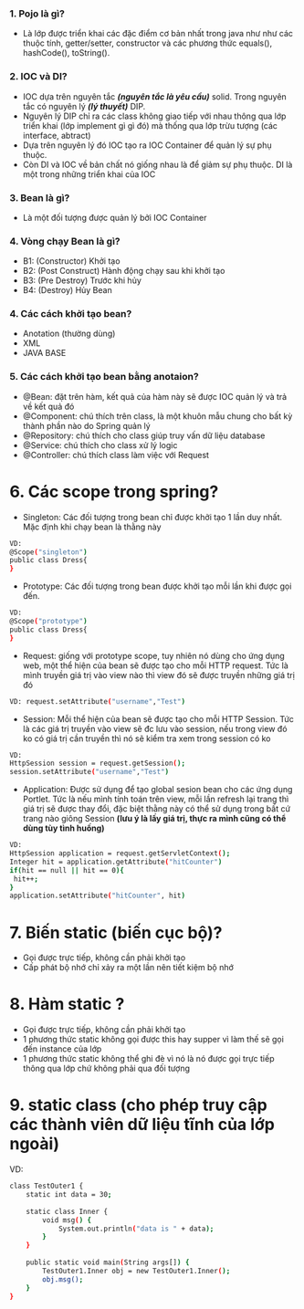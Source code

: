 ### 1. Pojo là gì?
- Là lớp được triển khai các đặc điểm cơ bản nhất trong java như  như các thuộc tính, getter/setter, constructor và các phương thức equals(), hashCode(), toString().

### 2. IOC và DI?
- IOC dựa trên nguyên tắc ***(nguyên tắc là yêu cầu)*** solid. Trong nguyên tắc có nguyên lý ***(lý thuyết)*** DIP.
- Nguyên lý DIP chỉ ra các class không giao tiếp với nhau thông qua lớp triển khai (lớp implement gì gì đó) mà thống qua lớp trừu tượng (các interface, abtract)
- Dựa trên nguyên lý đó IOC tạo ra IOC Container để quản lý sự phụ thuộc.
- Còn DI và IOC về bản chất nó giống nhau là để giảm sự phụ thuộc. DI là một trong những triển khai của IOC

### 3. Bean là gì?
- Là một đối tượng được quản lý bởi IOC Container

### 4. Vòng chạy Bean là gì?
- B1: (Constructor) Khởi tạo
- B2: (Post Construct) Hành động chạy sau khi khởi tạo
- B3: (Pre Destroy) Trước khi hủy
- B4: (Destroy) Hủy Bean

### 4. Các cách khởi tạo bean?
- Anotation (thường dùng)
- XML
- JAVA BASE

### 5. Các cách khởi tạo bean bằng anotaion?
- @Bean: đặt trên hàm, kết quả của hàm này sẽ được IOC quản lý và trả về kết quả đó
- @Component: chú thích trên class, là một khuôn mẫu chung cho bất kỳ thành phần nào do Spring quản lý
- @Repository: chú thích cho class giúp truy vấn dữ liệu database
- @Service: chú thích cho class xử lý logic
- @Controller: chú thích class làm việc với Request

# 6. Các scope trong spring?
- Singleton: Các đối tượng trong bean chỉ được khởi tạo 1 lần duy nhất. Mặc định khi chạy bean là thằng này
```sh
VD:
@Scope("singleton")
public class Dress{
}
```

- Prototype: Các đối tượng trong bean được khởi tạo mỗi lần khi được gọi đến.
```sh
VD:
@Scope("prototype")
public class Dress{
}
```

- Request: giống với prototype scope, tuy nhiên nó dùng cho ứng dụng web, một thể hiện của bean sẽ được tạo cho mỗi HTTP request. Tức là mình truyền giá trị vào view nào thì view đó sẽ được truyền những giá trị đó

```sh
VD: request.setAttribute("username","Test")
```

- Session: Mỗi thể hiện của bean sẽ được tạo cho mỗi HTTP Session. Tức là các giá trị truyền vào view sẽ đc lưu vào session, nếu trong view đó ko có giá trị cần truyền thì nó sẽ kiểm tra xem trong session có ko

```sh
VD: 
HttpSession session = request.getSession();
session.setAttribute("username","Test")
```

- Application: Được sử dụng để tạo global sesion bean cho các ứng dụng Portlet. Tức là nếu mình tính toán trên view, mỗi lần refresh lại trang thì giá trị sẽ được thay đổi, đặc biệt thằng này có thể sử dụng trong bất cứ trang nào giông Session **(lưu ý là lấy giá trị, thực ra mình cũng có thể dùng tùy tình huống)**

```sh
VD: 
HttpSession application = request.getServletContext();
Integer hit = application.getAttribute("hitCounter")
if(hit == null || hit == 0){
 hit++;
}
application.setAttribute("hitCounter", hit)
```

# 7. Biến static (biến cục bộ)?
- Gọi được trực tiếp, không cần phải khởi tạo
- Cấp phát bộ nhớ chỉ xảy ra một lần nên tiết kiệm bộ nhớ

# 8. Hàm static ?
- Gọi được trực tiếp, không cần phải khởi tạo
- 1 phương thức static không gọi được this hay supper vì làm thế sẽ gọi đến instance của lớp
- 1 phương thức static không thể ghi đè vì nó là nó được gọi trực tiếp thông qua lớp chứ không phải qua đối tượng

# 9. static class (cho phép truy cập các thành viên dữ liệu tĩnh của lớp ngoài)
VD:
```sh
class TestOuter1 {
    static int data = 30;
 
    static class Inner {
        void msg() {
            System.out.println("data is " + data);
        }
    }
 
    public static void main(String args[]) {
        TestOuter1.Inner obj = new TestOuter1.Inner();
        obj.msg();
    }
}
```
